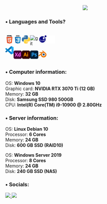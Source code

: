 
<p align="center">
  <img src="https://cdn.cosk.io/img/codesk/code_brand_bubble.svg"> 
</p>

### • Languages and Tools?
<br />
<a href="https://www.w3.org/html/" target="_blank"><img align="left" alt="HTML5" width="26px" src="https://github.com/CodeskStudio/CodeskStudio/blob/ea25e7ad4bd4674de1a3d50ab1295940d4f0e776/logo/html.png?raw=true" /></a>
<a href="https://www.w3schools.com/css/" target="_blank"><img align="left" alt="CSS3" width="26px" src="https://raw.githubusercontent.com/github/explore/80688e429a7d4ef2fca1e82350fe8e3517d3494d/topics/css/css.png" /></a>
<a href="https://www.python.org" target="_blank"> <img align="left" alt="Python" width="26px" src="https://github.com/Aakarsh-B/trying-repos/blob/master/python-5.svg?raw=true"/> </a>
<a href="https://git-scm.com/" target="_blank"> <img align="left" alt="git" width="26px" src="https://www.vectorlogo.zone/logos/git-scm/git-scm-icon.svg"/> </a>
<a href="https://www.lua.org/" target="_blank"><img align="left" alt="HTML5" width="26px" src="https://raw.githubusercontent.com/CodeskStudio/CodeskStudio/cab2373c9d4b70226f2c1ddabb46ce1dbcd2aaa7/logo/lua.png" /></a>
<img align="left" alt="GitHub" width="26px" src="https://github.com/Aakarsh-B/trying-repos/blob/master/github.svg" />

<br />
<br />

<img align="left" alt="Visual Studio Code" width="26px" src="https://raw.githubusercontent.com/github/explore/80688e429a7d4ef2fca1e82350fe8e3517d3494d/topics/visual-studio-code/visual-studio-code.png" />

<a href="https://www.adobe.com/products/xd.html" target="_blank"> <img align="left" alt="XD" width="26px" src="https://github.com/Aakarsh-B/trying-repos/blob/master/adobexd.png?raw=true"/> </a> 

<a href="https://www.adobe.com/in/products/illustrator.html" target="_blank"> <img align="left" alt="Illustrator" width="26px" src="https://github.com/Aakarsh-B/trying-repos/blob/master/illustrator.png?raw=true"/> </a> 

<a href="https://www.photoshop.com/en" target="_blank"> <img align="left" alt="Photoshop" width="26px" src="https://github.com/Aakarsh-B/trying-repos/blob/master/photoshop.png?raw=true"/> </a>

<a href="https://www.blender.org" target="_blank"> <img align="left" alt="Photoshop" width="26px" src="https://github.com/Aakarsh-B/trying-repos/blob/master/blender.png?raw=true"/> </a>


<br />
<br />

### • Computer information:<br>
OS: **Windows 10**<br>
Graphic card: **NVIDIA RTX 3070 Ti (12 GB)**<br>
Memory: **32 GB**<br>
Disk: **Samsung SSD 980 500GB**<br>
CPU: **Intel(R) Core(TM) i9-10900 @ 2.80GHz**<br>

### • Server information:<br>
OS: **Linux Debian 10**<br>
Processor: **6 Cores**<br>
Memory: **24 GB**<br>
Disk: **600 GB SSD (RAID10)**<br>

OS: **Windows Server 2019**<br>
Processor: **8 Cores**<br>
Memory: **24 GB**<br>
Disk: **240 GB SSD (NAS)**<br>

### • Socials:<br>
<a href="https://www.instagram.com/codesk.studio/">
  <img src="https://img.shields.io/badge/Instagram-100000?logo=instagram&style=social">
</a>
<a href="https://discord.com/users/273111910231310337">
    <img src="https://img.shields.io/badge/Discord-100000?logo=discord&style=social">
</a>

<!-- <br>
<div align="center">
    <img src="https://github-readme-stats.vercel.app/api?username=CodeskStudio&theme=blue-green">
<br>
    <img src="https://github-readme-stats.vercel.app/api/top-langs/?username=CodeskStudio&theme=blue-green">
 -->



